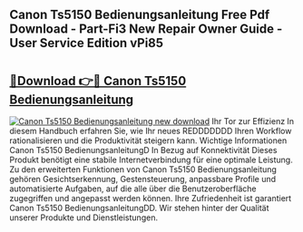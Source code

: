 ## Canon Ts5150 Bedienungsanleitung Free Pdf Download - Part-Fi3 New Repair Owner Guide - User Service Edition vPi85

# <h2><a href="http://df31o2.blite.top/?on=Canon+Ts5150+Bedienungsanleitung">🔗Download 👉🔴 Canon Ts5150 Bedienungsanleitung</a></h2>

[![Canon Ts5150 Bedienungsanleitung new download](https://i.imgur.com/lujVjoI.png)](http://df31o2.blite.top/?on=Canon+Ts5150+Bedienungsanleitung)
Ihr Tor zur Effizienz In diesem Handbuch erfahren Sie, wie Ihr neues REDDDDDDD Ihren Workflow rationalisieren und die Produktivität steigern kann. Wichtige Informationen Canon Ts5150 BedienungsanleitungD In Bezug auf Konnektivität Dieses Produkt benötigt eine stabile Internetverbindung für eine optimale Leistung. Zu den erweiterten Funktionen von Canon Ts5150 Bedienungsanleitung gehören Gesichtserkennung, Gestensteuerung, anpassbare Profile und automatisierte Aufgaben, auf die alle über die Benutzeroberfläche zugegriffen und angepasst werden können. Ihre Zufriedenheit ist garantiert Canon Ts5150 BedienungsanleitungDD. Wir stehen hinter der Qualität unserer Produkte und Dienstleistungen.
